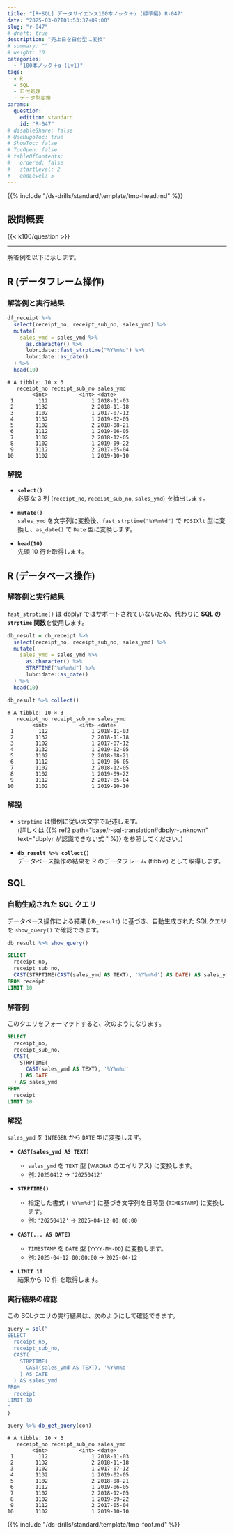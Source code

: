 ```yaml
---
title: "[R+SQL] データサイエンス100本ノック＋α (標準編) R-047"
date: "2025-03-07T01:53:37+09:00"
slug: "r-047"
# draft: true
description: "売上日を日付型に変換"
# summary: ""
# weight: 10
categories: 
  - "100本ノック＋α (Lv1)"
tags: 
  - R
  - SQL
  - 日付処理
  - データ型変換
params:
  question: 
    edition: standard
    id: "R-047"
# disableShare: false
# UseHugoToc: true
# ShowToc: false
# TocOpen: false
# tableOfContents:
#   ordered: false
#   startLevel: 2
#   endLevel: 5
---
```


{{% include "/ds-drills/standard/template/tmp-head.md" %}}

## 設問概要

{{< k100/question >}}

---

解答例を以下に示します。

## R (データフレーム操作)

### 解答例と実行結果

```r
df_receipt %>% 
  select(receipt_no, receipt_sub_no, sales_ymd) %>% 
  mutate(
    sales_ymd = sales_ymd %>% 
      as.character() %>% 
      lubridate::fast_strptime("%Y%m%d") %>% 
      lubridate::as_date()
  ) %>% 
  head(10)
```

```text
# A tibble: 10 × 3
   receipt_no receipt_sub_no sales_ymd 
        <int>          <int> <date>    
 1        112              1 2018-11-03
 2       1132              2 2018-11-18
 3       1102              1 2017-07-12
 4       1132              1 2019-02-05
 5       1102              2 2018-08-21
 6       1112              1 2019-06-05
 7       1102              2 2018-12-05
 8       1102              1 2019-09-22
 9       1112              2 2017-05-04
10       1102              1 2019-10-10
```

### 解説

- **`select()`**  
  必要な 3 列 (`receipt_no`, `receipt_sub_no`, `sales_ymd`) を抽出します。

- **`mutate()`**  
  `sales_ymd` を文字列に変換後、`fast_strptime("%Y%m%d")` で `POSIXlt` 型に変換し、`as_date()` で `Date` 型に変換します。

- **`head(10)`**  
  先頭 10 行を取得します。

## R (データベース操作)

### 解答例と実行結果

`fast_strptime()` は dbplyr ではサポートされていないため、代わりに **SQL の `strptime` 関数**を使用します。

```r
db_result = db_receipt %>% 
  select(receipt_no, receipt_sub_no, sales_ymd) %>% 
  mutate(
    sales_ymd = sales_ymd %>% 
      as.character() %>% 
      STRPTIME("%Y%m%d") %>% 
      lubridate::as_date()
  ) %>% 
  head(10)

db_result %>% collect()
```

```text
# A tibble: 10 × 3
   receipt_no receipt_sub_no sales_ymd 
        <int>          <int> <date>    
 1        112              1 2018-11-03
 2       1132              2 2018-11-18
 3       1102              1 2017-07-12
 4       1132              1 2019-02-05
 5       1102              2 2018-08-21
 6       1112              1 2019-06-05
 7       1102              2 2018-12-05
 8       1102              1 2019-09-22
 9       1112              2 2017-05-04
10       1102              1 2019-10-10
```

### 解説

- `strptime` は慣例に従い大文字で記述します。  
  (詳しくは {{% ref2 path="base/r-sql-translation#dbplyr-unknown" text="dbplyr が認識できない式 " %}} を参照してください。)

- **`db_result %>% collect()`**  
  データベース操作の結果を R のデータフレーム (tibble) として取得します。

## SQL

### 自動生成された SQL クエリ

データベース操作による結果 (`db_result`) に基づき、自動生成された SQLクエリを `show_query()` で確認できます。

```r
db_result %>% show_query()
```

```sql
SELECT
  receipt_no,
  receipt_sub_no,
  CAST(STRPTIME(CAST(sales_ymd AS TEXT), '%Y%m%d') AS DATE) AS sales_ymd
FROM receipt
LIMIT 10
```

### 解答例

このクエリをフォーマットすると、次のようになります。

```sql
SELECT
  receipt_no,
  receipt_sub_no,
  CAST(
    STRPTIME(
      CAST(sales_ymd AS TEXT), '%Y%m%d'
    ) AS DATE
  ) AS sales_ymd
FROM 
  receipt
LIMIT 10
```

### 解説

`sales_ymd` を `INTEGER` から `DATE` 型に変換します。

- **`CAST(sales_ymd AS TEXT)`**
  - `sales_ymd` を `TEXT` 型 (`VARCHAR` のエイリアス) に変換します。
  - 例: `20250412` → `'20250412'`

- **`STRPTIME()`**  
  - 指定した書式 (`'%Y%m%d'`) に基づき文字列を日時型 (`TIMESTAMP`) に変換します。
  - 例: `'20250412'` → `2025-04-12 00:00:00`

- **`CAST(... AS DATE)`**
  - `TIMESTAMP` を `DATE` 型 (`YYYY-MM-DD`) に変換します。
  - 例: `2025-04-12 00:00:00` → `2025-04-12`

- **`LIMIT 10`**  
  結果から 10 件 を取得します。

### 実行結果の確認

この SQLクエリの実行結果は、次のようにして確認できます。

```r
query = sql("
SELECT
  receipt_no,
  receipt_sub_no,
  CAST(
    STRPTIME(
      CAST(sales_ymd AS TEXT), '%Y%m%d'
    ) AS DATE
  ) AS sales_ymd
FROM 
  receipt
LIMIT 10
"
)

query %>% db_get_query(con)
```

```text
# A tibble: 10 × 3
   receipt_no receipt_sub_no sales_ymd 
        <int>          <int> <date>    
 1        112              1 2018-11-03
 2       1132              2 2018-11-18
 3       1102              1 2017-07-12
 4       1132              1 2019-02-05
 5       1102              2 2018-08-21
 6       1112              1 2019-06-05
 7       1102              2 2018-12-05
 8       1102              1 2019-09-22
 9       1112              2 2017-05-04
10       1102              1 2019-10-10
```

{{% include "/ds-drills/standard/template/tmp-foot.md" %}}
